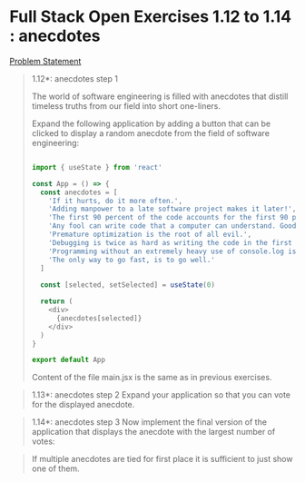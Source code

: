 # Full Stack Open Exercises 1.12 to 1.14 : anecdotes

[Problem Statement](https://fullstackopen.com/en/part1/a_more_complex_state_debugging_react_apps#exercises-1-6-1-14)
> 1.12*: anecdotes step 1
>
> The world of software engineering is filled with anecdotes that distill timeless truths from our field into short one-liners.
>
> Expand the following application by adding a button that can be clicked to display a random anecdote from the field of software engineering:
>
>  ```javascript
>  
>  import { useState } from 'react'
>  
>  const App = () => {
>    const anecdotes = [
>      'If it hurts, do it more often.',
>      'Adding manpower to a late software project makes it later!',
>      'The first 90 percent of the code accounts for the first 90 percent of the development time...The remaining 10 percent of the code accounts for the other 90 percent of the development time.',
>      'Any fool can write code that a computer can understand. Good programmers write code that humans can understand.',
>      'Premature optimization is the root of all evil.',
>      'Debugging is twice as hard as writing the code in the first place. Therefore, if you write the code as cleverly as possible, you are, by definition, not smart enough to debug it.',
>      'Programming without an extremely heavy use of console.log is same as if a doctor would refuse to use x-rays or blood tests when diagnosing patients.',
>      'The only way to go fast, is to go well.'
>    ]
>     
>    const [selected, setSelected] = useState(0)
>  
>    return (
>      <div>
>        {anecdotes[selected]}
>      </div>
>    )
>  }
>  
>  export default App
>  ```
> Content of the file main.jsx is the same as in previous exercises.

> 1.13*: anecdotes step 2
> Expand your application so that you can vote for the displayed anecdote.

> 1.14*: anecdotes step 3
Now implement the final version of the application that displays the anecdote with the largest number of votes:

> If multiple anecdotes are tied for first place it is sufficient to just show one of them.

